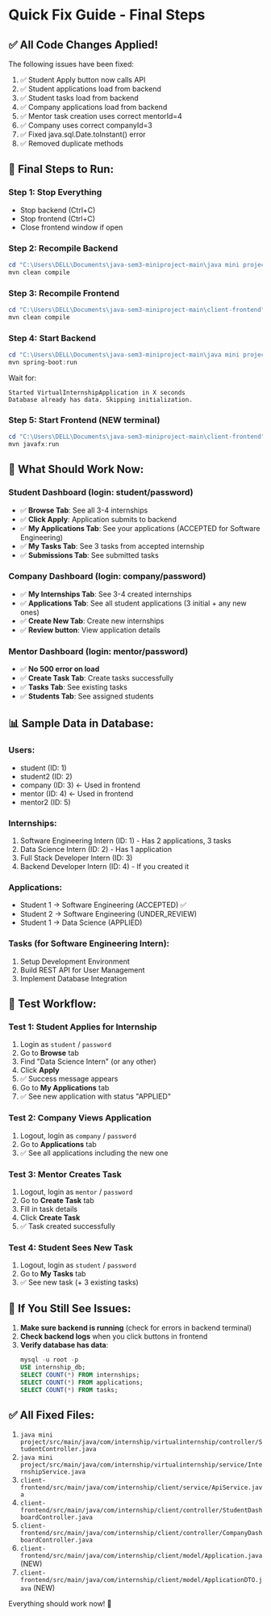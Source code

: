 # Quick Fix Guide - Final Steps

## ✅ All Code Changes Applied!

The following issues have been fixed:
1. ✅ Student Apply button now calls API
2. ✅ Student applications load from backend
3. ✅ Student tasks load from backend
4. ✅ Company applications load from backend
5. ✅ Mentor task creation uses correct mentorId=4
6. ✅ Company uses correct companyId=3
7. ✅ Fixed java.sql.Date.toInstant() error
8. ✅ Removed duplicate methods

## 🚀 Final Steps to Run:

### Step 1: Stop Everything
- Stop backend (Ctrl+C)
- Stop frontend (Ctrl+C)
- Close frontend window if open

### Step 2: Recompile Backend
```powershell
cd "C:\Users\DELL\Documents\java-sem3-miniproject-main\java mini project"
mvn clean compile
```

### Step 3: Recompile Frontend
```powershell
cd "C:\Users\DELL\Documents\java-sem3-miniproject-main\client-frontend"
mvn clean compile
```

### Step 4: Start Backend
```powershell
cd "C:\Users\DELL\Documents\java-sem3-miniproject-main\java mini project"
mvn spring-boot:run
```

Wait for:
```
Started VirtualInternshipApplication in X seconds
Database already has data. Skipping initialization.
```

### Step 5: Start Frontend (NEW terminal)
```powershell
cd "C:\Users\DELL\Documents\java-sem3-miniproject-main\client-frontend"
mvn javafx:run
```

## 🎯 What Should Work Now:

### Student Dashboard (login: student/password)
- ✅ **Browse Tab**: See all 3-4 internships
- ✅ **Click Apply**: Application submits to backend
- ✅ **My Applications Tab**: See your applications (ACCEPTED for Software Engineering)
- ✅ **My Tasks Tab**: See 3 tasks from accepted internship
- ✅ **Submissions Tab**: See submitted tasks

### Company Dashboard (login: company/password)
- ✅ **My Internships Tab**: See 3-4 created internships
- ✅ **Applications Tab**: See all student applications (3 initial + any new ones)
- ✅ **Create New Tab**: Create new internships
- ✅ **Review button**: View application details

### Mentor Dashboard (login: mentor/password)
- ✅ **No 500 error on load**
- ✅ **Create Task Tab**: Create tasks successfully
- ✅ **Tasks Tab**: See existing tasks
- ✅ **Students Tab**: See assigned students

## 📊 Sample Data in Database:

### Users:
- student (ID: 1)
- student2 (ID: 2)
- company (ID: 3) ← Used in frontend
- mentor (ID: 4) ← Used in frontend
- mentor2 (ID: 5)

### Internships:
1. Software Engineering Intern (ID: 1) - Has 2 applications, 3 tasks
2. Data Science Intern (ID: 2) - Has 1 application
3. Full Stack Developer Intern (ID: 3)
4. Backend Developer Intern (ID: 4) - If you created it

### Applications:
- Student 1 → Software Engineering (ACCEPTED) ✅
- Student 2 → Software Engineering (UNDER_REVIEW)
- Student 1 → Data Science (APPLIED)

### Tasks (for Software Engineering Intern):
1. Setup Development Environment
2. Build REST API for User Management
3. Implement Database Integration

## 🧪 Test Workflow:

### Test 1: Student Applies for Internship
1. Login as `student` / `password`
2. Go to **Browse** tab
3. Find "Data Science Intern" (or any other)
4. Click **Apply**
5. ✅ Success message appears
6. Go to **My Applications** tab
7. ✅ See new application with status "APPLIED"

### Test 2: Company Views Application
1. Logout, login as `company` / `password`
2. Go to **Applications** tab
3. ✅ See all applications including the new one

### Test 3: Mentor Creates Task
1. Logout, login as `mentor` / `password`
2. Go to **Create Task** tab
3. Fill in task details
4. Click **Create Task**
5. ✅ Task created successfully

### Test 4: Student Sees New Task
1. Logout, login as `student` / `password`
2. Go to **My Tasks** tab
3. ✅ See new task (+ 3 existing tasks)

## 🔧 If You Still See Issues:

1. **Make sure backend is running** (check for errors in backend terminal)
2. **Check backend logs** when you click buttons in frontend
3. **Verify database has data**:
   ```sql
   mysql -u root -p
   USE internship_db;
   SELECT COUNT(*) FROM internships;
   SELECT COUNT(*) FROM applications;
   SELECT COUNT(*) FROM tasks;
   ```

## ✅ All Fixed Files:

1. `java mini project/src/main/java/com/internship/virtualinternship/controller/StudentController.java`
2. `java mini project/src/main/java/com/internship/virtualinternship/service/InternshipService.java`
3. `client-frontend/src/main/java/com/internship/client/service/ApiService.java`
4. `client-frontend/src/main/java/com/internship/client/controller/StudentDashboardController.java`
5. `client-frontend/src/main/java/com/internship/client/controller/CompanyDashboardController.java`
6. `client-frontend/src/main/java/com/internship/client/model/Application.java` (NEW)
7. `client-frontend/src/main/java/com/internship/client/model/ApplicationDTO.java` (NEW)

Everything should work now! 🎉

